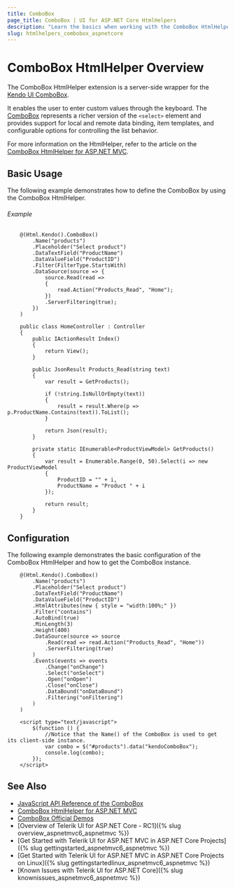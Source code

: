 ```yaml
---
title: ComboBox
page_title: ComboBox | UI for ASP.NET Core HtmlHelpers
description: "Learn the basics when working with the ComboBox HtmlHelper for ASP.NET Core (MVC 6 or ASP.NET Core MVC)."
slug: htmlhelpers_combobox_aspnetcore
---
```


# ComboBox HtmlHelper Overview

The ComboBox HtmlHelper extension is a server-side wrapper for the [Kendo UI ComboBox](http://demos.telerik.com/aspnet-mvc/combobox/index).

It enables the user to enter custom values through the keyboard. The [ComboBox](http://docs.telerik.com/kendo-ui/controls/editors/combobox/overview) represents a richer version of the ```<select>``` element and provides support for local and remote data binding, item templates, and configurable options for controlling the list behavior.

For more information on the HtmlHelper, refer to the article on the [ComboBox HtmlHelper for ASP.NET MVC](http://docs.telerik.com/aspnet-mvc/helpers/combobox/overview).

## Basic Usage

The following example demonstrates how to define the ComboBox by using the ComboBox HtmlHelper.

###### Example

```tab-Razor
    @(Html.Kendo().ComboBox()
        .Name("products")
        .Placeholder("Select product")
        .DataTextField("ProductName")
        .DataValueField("ProductID")
        .Filter(FilterType.StartsWith)
        .DataSource(source => {
            source.Read(read =>
            {
                read.Action("Products_Read", "Home");
            })
            .ServerFiltering(true);
        })
    )
```
```tab-Controller
    public class HomeController : Controller
    {
        public IActionResult Index()
        {
            return View();
        }

        public JsonResult Products_Read(string text)
        {
            var result = GetProducts();

            if (!string.IsNullOrEmpty(text))
            {
                result = result.Where(p => p.ProductName.Contains(text)).ToList();
            }

            return Json(result);
        }

        private static IEnumerable<ProductViewModel> GetProducts()
        {
            var result = Enumerable.Range(0, 50).Select(i => new ProductViewModel
            {
                ProductID = "" + i,
                ProductName = "Product " + i 
            });

            return result;
        }
    }
```

## Configuration

The following example demonstrates the basic configuration of the ComboBox HtmlHelper and how to get the ComboBox instance.

```tab-Razor
    @(Html.Kendo().ComboBox()
        .Name("products")
        .Placeholder("Select product")
        .DataTextField("ProductName")
        .DataValueField("ProductID")
        .HtmlAttributes(new { style = "width:100%;" })
        .Filter("contains")
        .AutoBind(true)
        .MinLength(3)
        .Height(400)
        .DataSource(source => source
            .Read(read => read.Action("Products_Read", "Home"))
            .ServerFiltering(true)
        )
        .Events(events => events
            .Change("onChange")
            .Select("onSelect")
            .Open("onOpen")
            .Close("onClose")
            .DataBound("onDataBound")
            .Filtering("onFiltering")
        )
    )

    <script type="text/javascript">
        $(function () {
            //Notice that the Name() of the ComboBox is used to get its client-side instance.
            var combo = $("#products").data("kendoComboBox");
            console.log(combo);
        });
    </script>
```

## See Also

* [JavaScript API Reference of the ComboBox](http://docs.telerik.com/kendo-ui/api/javascript/ui/combobox)
* [ComboBox HtmlHelper for ASP.NET MVC](http://docs.telerik.com/aspnet-mvc/helpers/combobox/overview)
* [ComboBox Official Demos](http://demos.telerik.com/aspnet-core/combobox/index)
* [Overview of Telerik UI for ASP.NET Core - RC1]({% slug overview_aspnetmvc6_aspnetmvc %})
* [Get Started with Telerik UI for ASP.NET MVC in ASP.NET Core Projects]({% slug gettingstarted_aspnetmvc6_aspnetmvc %})
* [Get Started with Telerik UI for ASP.NET MVC in ASP.NET Core Projects on Linux]({% slug gettingstartedlinux_aspnetmvc6_aspnetmvc %})
* [Known Issues with Telerik UI for ASP.NET Core]({% slug knownissues_aspnetmvc6_aspnetmvc %})